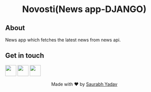 <h1 align = 'center'>Novosti(News app-DJANGO)</h1>


## About
News app which fetches the latest news from news api.



## Get in touch
[<img src="https://image.flaticon.com/icons/svg/185/185964.svg" width="35" padding="10">](https://www.linkedin.com/in/saurabh-yadav-63b691174/)
[<img src="https://image.flaticon.com/icons/svg/185/185985.svg" width="35" padding="10">](https://www.instagram.com/saurabhshadow/)
[<img src="https://upload.wikimedia.org/wikipedia/commons/9/91/Octicons-mark-github.svg" width="35" padding="10">](https://github.com/saurabhshadow)



<p align="center"> Made with ❤ by <a href="https://github.com/saurabhshadow">Saurabh Yadav</a></p>
